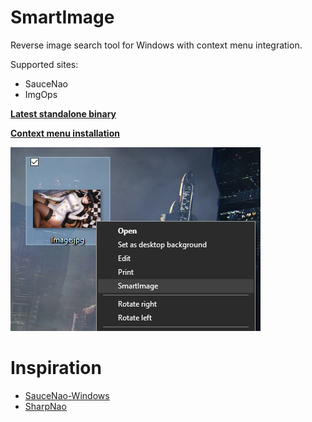 # SmartImage

Reverse image search tool for Windows with context menu integration.

Supported sites:

- SauceNao
- ImgOps

**[Latest standalone binary](https://github.com/Decimation/SmartImage/blob/master/SmartImage/bin/Release/netcoreapp3.0/win10-x64/publish/SmartImage.exe)**

**[Context menu installation](https://github.com/Decimation/SmartImage/blob/master/SmartImage/AddToContextMenu.bat)**

![Context menu image](https://raw.githubusercontent.com/Decimation/SmartImage/master/Context%20menu%20integration.png)

# Inspiration

- [SauceNao-Windows](https://github.com/RoxasShadow/SauceNao-Windows)
- [SharpNao](https://github.com/Lazrius/SharpNao)
